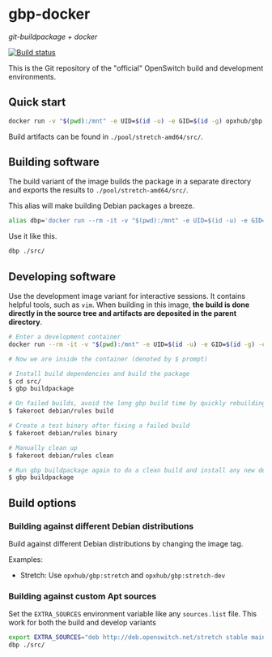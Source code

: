 # gbp-docker

*git-buildpackage + docker*

[![Build status](https://badge.buildkite.com/5dbfd1f5cf0ff9311fd6543a5ac976de409fbc8cdd6ecee299.svg)](https://buildkite.com/opx/opx-infra-gbp-docker)

This is the Git repository of the "official" OpenSwitch build and development environments.

## Quick start

```bash
docker run -v "$(pwd):/mnt" -e UID=$(id -u) -e GID=$(id -g) opxhub/gbp:stretch buildpackage ./src/
```

Build artifacts can be found in `./pool/stretch-amd64/src/`.

## Building software

The build variant of the image builds the package in a separate directory and exports the results to `./pool/stretch-amd64/src/`.

This alias will make building Debian packages a breeze.

```bash
alias dbp='docker run --rm -it -v "$(pwd):/mnt" -e UID=$(id -u) -e GID=$(id -g) -e EXTRA_SOURCES opxhub/gbp:stretch buildpackage'
```

Use it like this.

```bash
dbp ./src/
```

## Developing software

Use the development image variant for interactive sessions. It contains helpful tools, such as `vim`. When building in this image, **the build is done directly in the source tree and artifacts are deposited in the parent directory**.

```bash
# Enter a development container
docker run --rm -it -v "$(pwd):/mnt" -e UID=$(id -u) -e GID=$(id -g) -e EXTRA_SOURCES opxhub/gbp:stretch-dev

# Now we are inside the container (denoted by $ prompt)

# Install build dependencies and build the package
$ cd src/
$ gbp buildpackage

# On failed builds, avoid the long gbp build time by quickly rebuilding
$ fakeroot debian/rules build

# Create a test binary after fixing a failed build
$ fakeroot debian/rules binary

# Manually clean up
$ fakeroot debian/rules clean

# Run gbp buildpackage again to do a clean build and install any new dependencies
$ gbp buildpackage
```

## Build options

### Building against different Debian distributions

Build against different Debian distributions by changing the image tag.

Examples:

- Stretch: Use `opxhub/gbp:stretch` and `opxhub/gbp:stretch-dev`

### Building against custom Apt sources

Set the `EXTRA_SOURCES` environment variable like any `sources.list` file. This work for both the build and develop variants

```bash
export EXTRA_SOURCES="deb http://deb.openswitch.net/stretch stable main opx opx-non-free"
dbp ./src/
```

